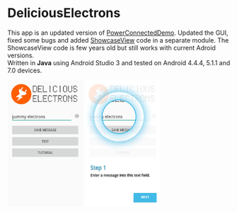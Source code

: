 DeliciousElectrons
==================

This app is an updated version of <a href="https://github.com/ChrisRBateman/PowerConnectedDemo">PowerConnectedDemo</a>.
Updated the GUI, fixed some bugs and added <a href="https://github.com/amlcurran/ShowcaseView">ShowcaseView</a> code 
in a separate module. The ShowcaseView code is few years old but still works with current Adroid versions.    
Written in <b>Java</b> using Android Studio 3 and tested on Android 4.4.4, 5.1.1 and 7.0 devices.

<img src="screenshots/device-2015-11-12-161714.png" width="171" height="284" title="Screen Shot 1">  <img src="screenshots/device-2015-11-12-161804.png" width="171" height="284" title="Screen Shot 2">
